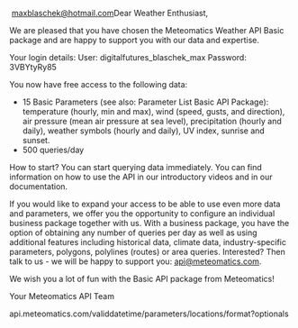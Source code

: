 
​
maxblaschek@hotmail.com
​
Dear Weather Enthusiast,

We are pleased that you have chosen the Meteomatics Weather API Basic package and are happy to support you with our data and expertise.

Your login details:
User: digitalfutures_blaschek_max
Password: 3VBYtyRy85

You now have free access to the following data:
- 15 Basic Parameters (see also: Parameter List Basic API Package): temperature (hourly, min and max), wind (speed, gusts, and direction), air pressure (mean air pressure at sea level), precipitation (hourly and daily), weather symbols (hourly and daily), UV index, sunrise and sunset.
- 500 queries/day

How to start?
You can start querying data immediately. You can find information on how to use the API in our introductory videos and in our documentation.

If you would like to expand your access to be able to use even more data and parameters, we offer you the opportunity to configure an individual business package together with us.
With a business package, you have the option of obtaining any number of queries per day as well as using additional features including historical data, climate data, industry-specific parameters, polygons, polylines (routes) or area queries. Interested?
Then talk to us - we will be happy to support you: api@meteomatics.com.

We wish you a lot of fun with the Basic API package from Meteomatics!

Your Meteomatics API Team

api.meteomatics.com/validdatetime/parameters/locations/format?optionals